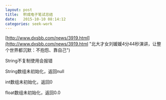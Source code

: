 ```yaml
---
layout: post
title:  积成电子笔试总结
date:   2015-10-10 08:14:12  
categories: seek-work
---
```


[http://www.dxsbb.com/news/3919.html](http://www.dxsbb.com/news/3919.html "北大才女刘媛媛4分44秒演讲，让整个世界都沉默：不抱怨、靠自己")

String不复制使用会报错

String数组未初始化，返回null

int数组未初始化，返回0

float数组未初始化，返回0.0
